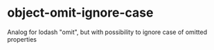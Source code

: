 # object-omit-ignore-case
Analog for lodash "omit", but with possibility to ignore case of omitted properties
